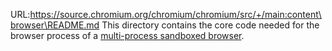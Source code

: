 URL:https://source.chromium.org/chromium/chromium/src/+/main:content\browser\README.md
This directory contains the core code needed for the browser process of a
[multi-process sandboxed browser].


[multi-process sandboxed browser]: https://www.chromium.org/developers/design-documents/multi-process-architecture/
